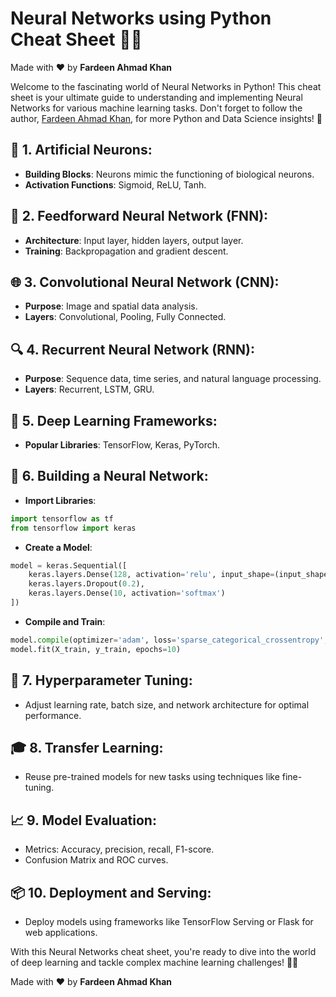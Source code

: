 # Neural Networks using Python Cheat Sheet 🧠🐍

Made with :heart: by **Fardeen Ahmad Khan**

Welcome to the fascinating world of Neural Networks in Python! This cheat sheet is your ultimate guide to understanding and implementing Neural Networks for various machine learning tasks. Don't forget to follow the author, [Fardeen Ahmad Khan](https://github.com/I-Fardeen), for more Python and Data Science insights! 🙌

## 🌟 **1. Artificial Neurons**:
   - **Building Blocks**: Neurons mimic the functioning of biological neurons.
   - **Activation Functions**: Sigmoid, ReLU, Tanh.

## 🧪 **2. Feedforward Neural Network (FNN)**:
   - **Architecture**: Input layer, hidden layers, output layer.
   - **Training**: Backpropagation and gradient descent.
   
## 🌐 **3. Convolutional Neural Network (CNN)**:
   - **Purpose**: Image and spatial data analysis.
   - **Layers**: Convolutional, Pooling, Fully Connected.
   
## 🔍 **4. Recurrent Neural Network (RNN)**:
   - **Purpose**: Sequence data, time series, and natural language processing.
   - **Layers**: Recurrent, LSTM, GRU.

## 🌌 **5. Deep Learning Frameworks**:
   - **Popular Libraries**: TensorFlow, Keras, PyTorch.
   
## 🧬 **6. Building a Neural Network**:
   - **Import Libraries**:

   ```python
   import tensorflow as tf
   from tensorflow import keras
   ```

   - **Create a Model**:

   ```python
   model = keras.Sequential([
       keras.layers.Dense(128, activation='relu', input_shape=(input_shape,)),
       keras.layers.Dropout(0.2),
       keras.layers.Dense(10, activation='softmax')
   ])
   ```

   - **Compile and Train**:

   ```python
   model.compile(optimizer='adam', loss='sparse_categorical_crossentropy', metrics=['accuracy'])
   model.fit(X_train, y_train, epochs=10)
   ```

## 🔑 **7. Hyperparameter Tuning**:
   - Adjust learning rate, batch size, and network architecture for optimal performance.
   
## 🎓 **8. Transfer Learning**:
   - Reuse pre-trained models for new tasks using techniques like fine-tuning.

## 📈 **9. Model Evaluation**:
   - Metrics: Accuracy, precision, recall, F1-score.
   - Confusion Matrix and ROC curves.

## 📦 **10. Deployment and Serving**:
  - Deploy models using frameworks like TensorFlow Serving or Flask for web applications.

With this Neural Networks cheat sheet, you're ready to dive into the world of deep learning and tackle complex machine learning challenges! 🧠🐍

Made with :heart: by **Fardeen Ahmad Khan**
